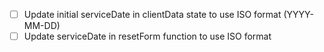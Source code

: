 - [ ] Update initial serviceDate in clientData state to use ISO format (YYYY-MM-DD)
- [ ] Update serviceDate in resetForm function to use ISO format
